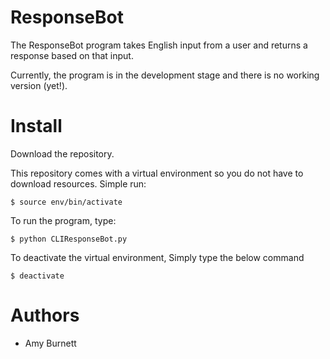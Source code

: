 # ResponseBot 

The ResponseBot program takes English input from a user and returns a response based on that input. 

Currently, the program is in the development stage and there is no working version (yet!).

# Install

Download the repository. 

This repository comes with a virtual environment so you do not have to download resources. Simple run:
```
$ source env/bin/activate
```
To run the program, type:
```
$ python CLIResponseBot.py
```
To deactivate the virtual environment, Simply type the below command
```
$ deactivate
```

# Authors
* Amy Burnett
